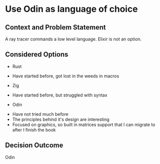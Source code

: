 # Use Odin as language of choice

## Context and Problem Statement

A ray tracer commands a low level language. Elixir is not an option.

## Considered Options

* Rust
 - Have started before, got lost in the weeds in macros
* Zig
 - Have started before, but struggled with syntax
* Odin
 - Have not tried much before
 - The principles behind it's design are interesting
 - Focused on graphics, so built in matrices support that I can migrate to after I finish the book
## Decision Outcome

Odin
